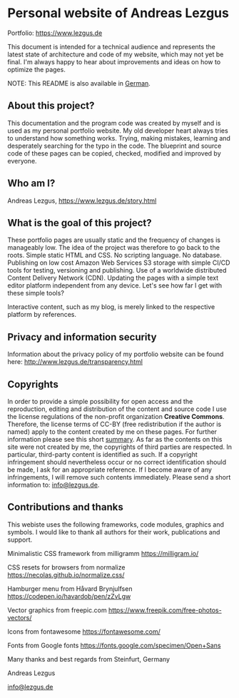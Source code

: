 # Personal website of Andreas Lezgus
Portfolio: https://www.lezgus.de

This document is intended for a technical audience and represents the latest state of architecture and code of my website, which may not yet be final. I'm always happy to hear about improvements and ideas on how to optimize the pages.

NOTE: This README is also available in <a href=https://github.com/AndreasLezgus/Website/blob/master/README.md>German</a>.

## About this project?
This documentation and the program code was created by myself and is used as my personal portfolio website. My old developer heart always tries to understand how something works. Trying, making mistakes, learning and desperately searching for the typo in the code. The blueprint and source code of these pages can be copied, checked, modified and improved by everyone.


## Who am I?
Andreas Lezgus, https://www.lezgus.de/story.html


## What is the goal of this project?
These portfolio pages are usually static and the frequency of changes is manageably low. The idea of the project was therefore to go back to the roots.
Simple static HTML and CSS. No scripting language. No database.
Publishing on low cost Amazon Web Services S3 storage with simple CI/CD tools for testing, versioning and publishing.
Use of a worldwide distributed Content Delivery Network (CDN).
Updating the pages with a simple text editor platform independent from any device. Let's see how far I get with these simple tools?

Interactive content, such as my blog, is merely linked to the respective platform by references.


## Privacy and information security
Information about the privacy policy of my portfolio website can be found here:
http://www.lezgus.de/transparency.html


## Copyrights
In order to provide a simple possibility for open access and the reproduction, editing and distribution of the content and source code I use the license regulations of the non-profit organization <b>Creative Commons</b>. Therefore, the license terms of CC-BY (free redistribution if the author is named) apply to the content created by me on these pages. For further information please see this short <a href='https://creativecommons.org/licenses/by/4.0/deed.en'>summary</a>. As far as the contents on this site were not created by me, the copyrights of third parties are respected. In particular, third-party content is identified as such. If a copyright infringement should nevertheless occur or no correct identification should be made, I ask for an appropriate reference. If I become aware of any infringements, I will remove such contents immediately. Please send a short information to: <a href=mailto:info@lezgus.de>info@lezgus.de</a>.


## Contributions and thanks
This webiste uses the following frameworks, code modules, graphics and symbols.
I would like to thank all authors for their work, publications and support.

Minimalistic CSS framework from milligramm
https://milligram.io/

CSS resets for browsers from normalize
https://necolas.github.io/normalize.css/

Hamburger menu from Håvard Brynjulfsen
https://codepen.io/havardob/pen/zZvLgw

Vector graphics from freepic.com
https://www.freepik.com/free-photos-vectors/

Icons from fontawesome
https://fontawesome.com/

Fonts from Google fonts
https://fonts.google.com/specimen/Open+Sans



Many thanks and best regards from Steinfurt, Germany

Andreas Lezgus

info@lezgus.de
